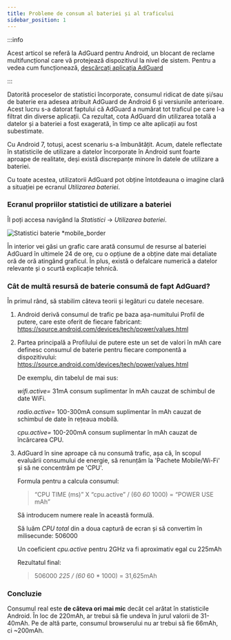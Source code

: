 ```yaml
---
title: Probleme de consum al bateriei și al traficului
sidebar_position: 1
---
```


:::info

Acest articol se referă la AdGuard pentru Android, un blocant de reclame multifuncțional care vă protejează dispozitivul la nivel de sistem. Pentru a vedea cum funcționează, [descărcați aplicația AdGuard](https://agrd.io/download-kb-adblock)

:::

Datorită proceselor de statistici încorporate, consumul ridicat de date și/sau de baterie era adesea atribuit AdGuard de Android 6 și versiunile anterioare. Acest lucru s-a datorat faptului că AdGuard a numărat tot traficul pe care l-a filtrat din diverse aplicații. Ca rezultat, cota AdGuard din utilizarea totală a datelor și a bateriei a fost exagerată, în timp ce alte aplicații au fost subestimate.

Cu Android 7, totuși, acest scenariu s-a îmbunătățit. Acum, datele reflectate în statisticile de utilizare a datelor încorporate în Android sunt foarte aproape de realitate, deși există discrepanțe minore în datele de utilizare a bateriei.

Cu toate acestea, utilizatorii AdGuard pot obține întotdeauna o imagine clară a situației pe ecranul *Utilizarea bateriei*.

### Ecranul propriilor statistici de utilizare a bateriei

Îl poți accesa navigând la *Statistici* → *Utilizarea bateriei*.

![Statistici baterie *mobile_border](https://cdn.adtidy.org/content/articles/battery/1.png)

În interior vei găsi un grafic care arată consumul de resurse al bateriei AdGuard în ultimele 24 de ore, cu o opțiune de a obține date mai detaliate oră de oră atingând graficul. În plus, există o defalcare numerică a datelor relevante și o scurtă explicație tehnică.

### Cât de multă resursă de baterie consumă de fapt AdGuard?

În primul rând, să stabilim câteva teorii și legături cu datele necesare.

1. Android derivă consumul de trafic pe baza așa-numitului Profil de putere, care este oferit de fiecare fabricant: <https://source.android.com/devices/tech/power/values.html>

1. Partea principală a Profilului de putere este un set de valori în mAh care definesc consumul de baterie pentru fiecare componentă a dispozitivului: <https://source.android.com/devices/tech/power/values.html>

    De exemplu, din tabelul de mai sus:

    *wifi.active=* 31mA consum suplimentar în mAh cauzat de schimbul de date WiFi.

    *radio.active=* 100-300mA consum suplimentar în mAh cauzat de schimbul de date în rețeaua mobilă.

    *cpu.active=* 100-200mA consum suplimentar în mAh cauzat de încărcarea CPU.

1. AdGuard în sine aproape că nu consumă trafic, așa că, în scopul evaluării consumului de energie, să renunțăm la 'Pachete Mobile/Wi-Fi' și să ne concentrăm pe 'CPU'.

    Formula pentru a calcula consumul:

    > “CPU TIME (ms)” X “cpu.active” / (60 *60* 1000) = “POWER USE mAh”

    Să introducem numere reale în această formulă.

    Să luăm *CPU total* din a doua captură de ecran și să convertim în milisecunde: 506000

    Un coeficient *cpu.active* pentru 2GHz va fi aproximativ egal cu 225mAh

    Rezultatul final:

    > 506000 *225 / (60* 60 * 1000) = 31,625mAh

### Concluzie

Consumul real este **de câteva ori mai mic** decât cel arătat în statisticile Android. În loc de 220mAh, ar trebui să fie undeva în jurul valorii de 31-40mAh. Pe de altă parte, consumul browserului nu ar trebui să fie 66mAh, ci ~200mAh.
